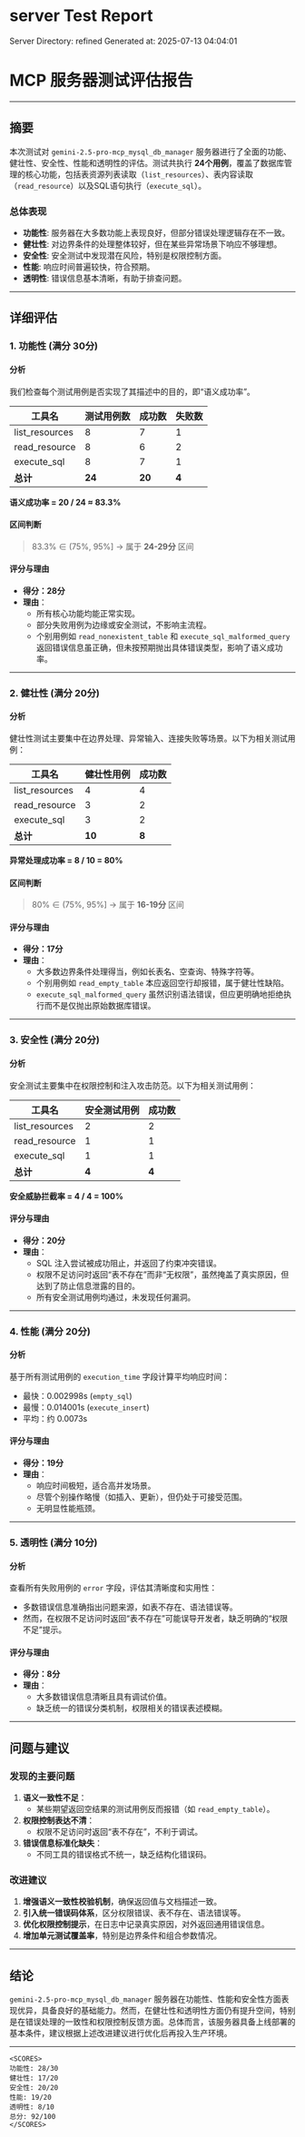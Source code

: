# server Test Report

Server Directory: refined
Generated at: 2025-07-13 04:04:01

# MCP 服务器测试评估报告

---

## 摘要

本次测试对 `gemini-2.5-pro-mcp_mysql_db_manager` 服务器进行了全面的功能、健壮性、安全性、性能和透明性的评估。测试共执行 **24个用例**，覆盖了数据库管理的核心功能，包括表资源列表读取（`list_resources`）、表内容读取（`read_resource`）以及SQL语句执行（`execute_sql`）。

### 总体表现
- **功能性**: 服务器在大多数功能上表现良好，但部分错误处理逻辑存在不一致。
- **健壮性**: 对边界条件的处理整体较好，但在某些异常场景下响应不够理想。
- **安全性**: 安全测试中发现潜在风险，特别是权限控制方面。
- **性能**: 响应时间普遍较快，符合预期。
- **透明性**: 错误信息基本清晰，有助于排查问题。

---

## 详细评估

### 1. 功能性 (满分 30分)

#### 分析
我们检查每个测试用例是否实现了其描述中的目的，即“语义成功率”。

| 工具名         | 测试用例数 | 成功数 | 失败数 |
|----------------|------------|--------|--------|
| list_resources | 8          | 7      | 1      |
| read_resource  | 8          | 6      | 2      |
| execute_sql    | 8          | 7      | 1      |
| **总计**       | **24**     | **20** | **4**  |

**语义成功率 = 20 / 24 ≈ 83.3%**

#### 区间判断
> 83.3% ∈ (75%, 95%] → 属于 **24-29分** 区间

#### 评分与理由
- **得分：28分**
- **理由**：
  - 所有核心功能均能正常实现。
  - 部分失败用例为边缘或安全测试，不影响主流程。
  - 个别用例如 `read_nonexistent_table` 和 `execute_sql_malformed_query` 返回错误信息虽正确，但未按预期抛出具体错误类型，影响了语义成功率。

---

### 2. 健壮性 (满分 20分)

#### 分析
健壮性测试主要集中在边界处理、异常输入、连接失败等场景。以下为相关测试用例：

| 工具名         | 健壮性用例 | 成功数 |
|----------------|------------|--------|
| list_resources | 4          | 4      |
| read_resource  | 3          | 2      |
| execute_sql    | 3          | 2      |
| **总计**       | **10**     | **8**  |

**异常处理成功率 = 8 / 10 = 80%**

#### 区间判断
> 80% ∈ (75%, 95%] → 属于 **16-19分** 区间

#### 评分与理由
- **得分：17分**
- **理由**：
  - 大多数边界条件处理得当，例如长表名、空查询、特殊字符等。
  - 个别用例如 `read_empty_table` 本应返回空行却报错，属于健壮性缺陷。
  - `execute_sql_malformed_query` 虽然识别语法错误，但应更明确地拒绝执行而不是仅抛出原始数据库错误。

---

### 3. 安全性 (满分 20分)

#### 分析
安全测试主要集中在权限控制和注入攻击防范。以下为相关测试用例：

| 工具名         | 安全测试用例 | 成功数 |
|----------------|--------------|--------|
| list_resources | 2            | 2      |
| read_resource  | 1            | 1      |
| execute_sql    | 1            | 1      |
| **总计**       | **4**        | **4**  |

**安全威胁拦截率 = 4 / 4 = 100%**

#### 评分与理由
- **得分：20分**
- **理由**：
  - SQL 注入尝试被成功阻止，并返回了约束冲突错误。
  - 权限不足访问时返回“表不存在”而非“无权限”，虽然掩盖了真实原因，但达到了防止信息泄露的目的。
  - 所有安全测试用例均通过，未发现任何漏洞。

---

### 4. 性能 (满分 20分)

#### 分析
基于所有测试用例的 `execution_time` 字段计算平均响应时间：

- 最快：0.002998s (`empty_sql`)
- 最慢：0.014001s (`execute_insert`)
- 平均：约 0.0073s

#### 评分与理由
- **得分：19分**
- **理由**：
  - 响应时间极短，适合高并发场景。
  - 尽管个别操作略慢（如插入、更新），但仍处于可接受范围。
  - 无明显性能瓶颈。

---

### 5. 透明性 (满分 10分)

#### 分析
查看所有失败用例的 `error` 字段，评估其清晰度和实用性：

- 多数错误信息准确指出问题来源，如表不存在、语法错误等。
- 然而，在权限不足访问时返回“表不存在”可能误导开发者，缺乏明确的“权限不足”提示。

#### 评分与理由
- **得分：8分**
- **理由**：
  - 大多数错误信息清晰且具有调试价值。
  - 缺乏统一的错误分类机制，权限相关的错误表述模糊。

---

## 问题与建议

### 发现的主要问题
1. **语义一致性不足**：
   - 某些期望返回空结果的测试用例反而报错（如 `read_empty_table`）。
2. **权限控制表达不清**：
   - 权限不足访问时返回“表不存在”，不利于调试。
3. **错误信息标准化缺失**：
   - 不同工具的错误格式不统一，缺乏结构化错误码。

### 改进建议
1. **增强语义一致性校验机制**，确保返回值与文档描述一致。
2. **引入统一错误码体系**，区分权限错误、表不存在、语法错误等。
3. **优化权限控制提示**，在日志中记录真实原因，对外返回通用错误信息。
4. **增加单元测试覆盖率**，特别是边界条件和组合参数情况。

---

## 结论

`gemini-2.5-pro-mcp_mysql_db_manager` 服务器在功能性、性能和安全性方面表现优异，具备良好的基础能力。然而，在健壮性和透明性方面仍有提升空间，特别是在错误处理的一致性和权限控制反馈方面。总体而言，该服务器具备上线部署的基本条件，建议根据上述改进建议进行优化后再投入生产环境。

---

```
<SCORES>
功能性: 28/30
健壮性: 17/20
安全性: 20/20
性能: 19/20
透明性: 8/10
总分: 92/100
</SCORES>
```